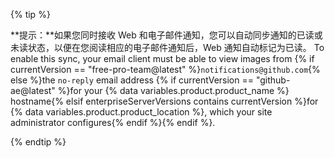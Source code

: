 {% tip %}

**提示：**如果您同时接收 Web 和电子邮件通知，您可以自动同步通知的已读或未读状态，以便在您阅读相应的电子邮件通知后，Web 通知自动标记为已读。 To enable this sync, your email client must be able to view images from {% if currentVersion == "free-pro-team@latest" %}`notifications@github.com`{% else %}the `no-reply` email address {% if currentVersion == "github-ae@latest" %}for your {% data variables.product.product_name %} hostname{% elsif enterpriseServerVersions contains currentVersion %}for {% data variables.product.product_location %}, which your site administrator configures{% endif %}{% endif %}.

{% endtip %}
